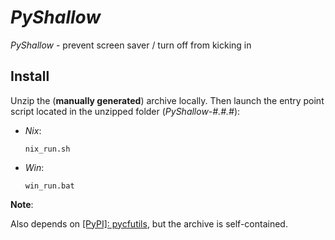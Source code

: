 # *PyShallow*

*PyShallow* - prevent screen saver / turn off from kicking in


## Install

Unzip the (**manually generated**) archive locally. Then launch the entry point script located in the unzipped folder (*PyShallow-#.#.#*):

- *Nix*:

    ```lang-bash
    nix_run.sh
    ```

- *Win*:

    ```lang-bat
    win_run.bat
    ```

**Note**:

Also depends on [\[PyPI\]: pycfutils](https://pypi.org/project/pycfutils), but the archive is self-contained.
